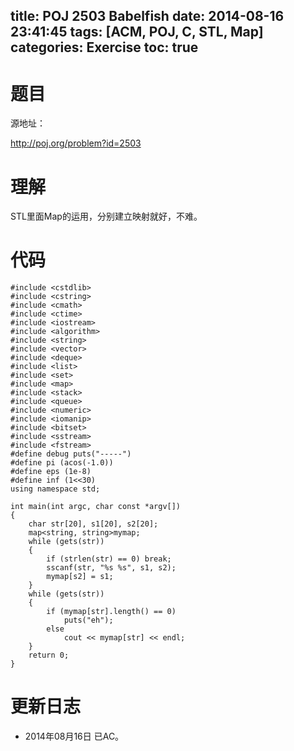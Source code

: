 title: POJ 2503 Babelfish
date: 2014-08-16 23:41:45
tags: [ACM, POJ, C, STL, Map]
categories: Exercise
toc: true
---
# 题目
源地址：

http://poj.org/problem?id=2503

# 理解
STL里面Map的运用，分别建立映射就好，不难。

<!-- more -->

# 代码
```#include <cstdio>
#include <cstdlib>
#include <cstring>
#include <cmath>
#include <ctime>
#include <iostream>
#include <algorithm>
#include <string>
#include <vector>
#include <deque>
#include <list>
#include <set>
#include <map>
#include <stack>
#include <queue>
#include <numeric>
#include <iomanip>
#include <bitset>
#include <sstream>
#include <fstream>
#define debug puts("-----")
#define pi (acos(-1.0))
#define eps (1e-8)
#define inf (1<<30)
using namespace std;

int main(int argc, char const *argv[])
{
    char str[20], s1[20], s2[20];
    map<string, string>mymap;
    while (gets(str))
    {
        if (strlen(str) == 0) break;
        sscanf(str, "%s %s", s1, s2);
        mymap[s2] = s1;
    }
    while (gets(str))
    {
        if (mymap[str].length() == 0)
            puts("eh");
        else
            cout << mymap[str] << endl;
    }
    return 0;
}
```
# 更新日志
- 2014年08月16日 已AC。